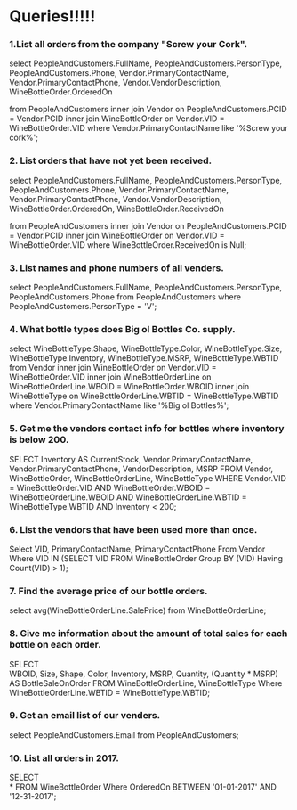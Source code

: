 
# Queries!!!!!

### 1.List all orders from the company "Screw your Cork".

select PeopleAndCustomers.FullName, 
		PeopleAndCustomers.PersonType, 
		PeopleAndCustomers.Phone,
		Vendor.PrimaryContactName,
		Vendor.PrimaryContactPhone,
		Vendor.VendorDescription,
		WineBottleOrder.OrderedOn

 from PeopleAndCustomers inner join Vendor on PeopleAndCustomers.PCID = Vendor.PCID inner join WineBottleOrder on Vendor.VID = WineBottleOrder.VID
 where Vendor.PrimaryContactName like '%Screw your cork%';

### 2. List orders that have not yet been received.

select PeopleAndCustomers.FullName, 
		PeopleAndCustomers.PersonType, 
		PeopleAndCustomers.Phone,
		Vendor.PrimaryContactName,
		Vendor.PrimaryContactPhone,
		Vendor.VendorDescription,
		WineBottleOrder.OrderedOn,
		WineBottleOrder.ReceivedOn

 from PeopleAndCustomers inner join Vendor on PeopleAndCustomers.PCID = Vendor.PCID inner join WineBottleOrder on Vendor.VID = WineBottleOrder.VID
 where WineBottleOrder.ReceivedOn is Null;

### 3. List names and phone numbers of all venders.

select PeopleAndCustomers.FullName, 
		PeopleAndCustomers.PersonType,
		PeopleAndCustomers.Phone
from PeopleAndCustomers
where PeopleAndCustomers.PersonType = 'V';

### 4. What bottle types does Big ol Bottles Co. supply.

select WineBottleType.Shape,
		WineBottleType.Color,
		WineBottleType.Size,
		WineBottleType.Inventory,
		WineBottleType.MSRP,
		WineBottleType.WBTID
from Vendor inner join WineBottleOrder on Vendor.VID = WineBottleOrder.VID
		inner join WineBottleOrderLine on WineBottleOrderLine.WBOID = WineBottleOrder.WBOID
		inner join WineBottleType on WineBottleOrderLine.WBTID = WineBottleType.WBTID
where Vendor.PrimaryContactName like '%Big ol Bottles%';

### 5. Get me the vendors contact info for bottles where inventory is below 200.

SELECT 
	Inventory AS CurrentStock, Vendor.PrimaryContactName, Vendor.PrimaryContactPhone, VendorDescription, MSRP 
FROM 
	Vendor, WineBottleOrder, WineBottleOrderLine, WineBottleType
WHERE 
	Vendor.VID = WineBottleOrder.VID 
	AND WineBottleOrder.WBOID = WineBottleOrderLine.WBOID
	AND WineBottleOrderLine.WBTID = WineBottleType.WBTID
	AND Inventory < 200;

### 6. List the vendors that have been used more than once.

Select 
	VID, PrimaryContactName, PrimaryContactPhone 
From 
	Vendor 
Where 
	VID IN (SELECT VID FROM WineBottleOrder Group BY (VID) Having Count(VID) > 1);
	
	
### 7. Find the average price of our bottle orders.

select avg(WineBottleOrderLine.SalePrice) from WineBottleOrderLine;

### 8. Give me information about the amount of total sales for each bottle on each order.

SELECT  
	WBOID, Size, Shape, Color, Inventory, MSRP, Quantity, (Quantity * MSRP) AS BottleSaleOnOrder
FROM 
	WineBottleOrderLine, WineBottleType 
Where 
	WineBottleOrderLine.WBTID = WineBottleType.WBTID;
	
### 9. Get an email list of our venders.
select PeopleAndCustomers.Email from PeopleAndCustomers;

### 10. List all orders in 2017.

SELECT  
	*
FROM 
	WineBottleOrder
Where 
	OrderedOn BETWEEN '01-01-2017' AND '12-31-2017';
